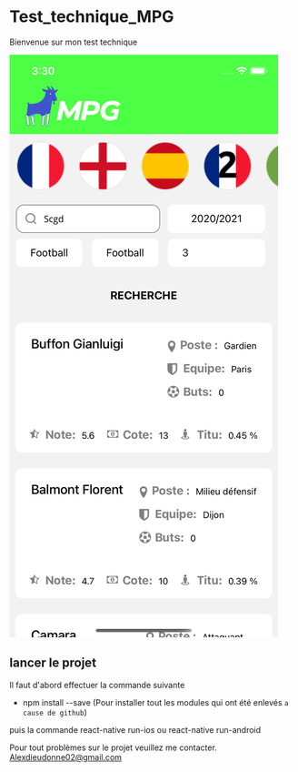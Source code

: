 # Test_technique_MPG
Bienvenue sur mon test technique

![alt text](images/screenShot1.png "Title Text")

## lancer le projet 
Il faut d'abord effectuer la commande suivante
- npm install --save (Pour installer tout les modules qui ont été enlevés `a cause de github`)

puis la commande 
react-native run-ios ou react-native run-android


Pour tout problèmes sur le projet veuillez me contacter.
Alexdieudonne02@gmail.com
